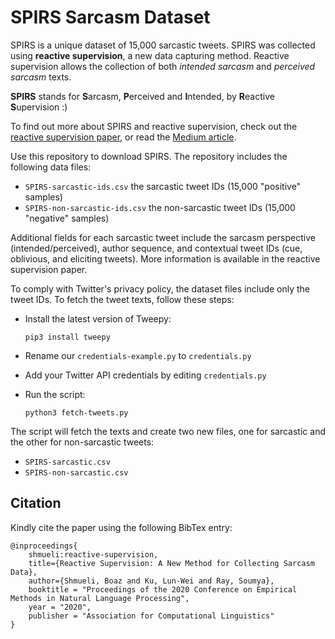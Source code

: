 # SPIRS Sarcasm Dataset

SPIRS is a unique dataset of 15,000 sarcastic tweets. SPIRS was collected using **reactive supervision**, a new data capturing method. 
Reactive supervision allows the collection of both _intended sarcasm_ and _perceived sarcasm_ texts. 

**SPIRS** stands for **S**arcasm, **P**erceived and **I**ntended, by **R**eactive **S**upervision :)

To find out more about SPIRS and reactive supervision, check out the [reactive supervision paper](https://arxiv.org/abs/2009.13080), or read the [Medium article](https://towardsdatascience.com/the-magic-of-reactive-supervision-3fc83cdb1ca4).

Use this repository to download SPIRS. The repository includes the following data files:

  * `SPIRS-sarcastic-ids.csv` the sarcastic tweet IDs (15,000 "positive" samples)
  * `SPIRS-non-sarcastic-ids.csv` the non-sarcastic tweet IDs (15,000 "negative" samples)
  
Additional fields for each sarcastic tweet include the sarcasm perspective (intended/perceived), author sequence, and contextual tweet IDs (cue, oblivious, and eliciting tweets).
More information is available in the reactive supervision paper.

To comply with Twitter's privacy policy, the dataset files include only the tweet IDs. To fetch the tweet texts, follow these steps:

  * Install the latest version of Tweepy:
  
    `pip3 install tweepy`
  * Rename our `credentials-example.py` to `credentials.py`
  * Add your Twitter API credentials by editing `credentials.py`
  * Run the script:
  
    `python3 fetch-tweets.py`

The script will fetch the texts and create two new files, one for sarcastic and the other for non-sarcastic tweets:

  * `SPIRS-sarcastic.csv`
  * `SPIRS-non-sarcastic.csv`

## Citation

Kindly cite the paper using the following BibTex entry:

```
@inproceedings{
    shmueli:reactive-supervision, 
    title={Reactive Supervision: A New Method for Collecting Sarcasm Data}, 
    author={Shmueli, Boaz and Ku, Lun-Wei and Ray, Soumya}, 
    booktitle = "Proceedings of the 2020 Conference on Empirical Methods in Natural Language Processing", 
    year = "2020", 
    publisher = "Association for Computational Linguistics"
}
```

